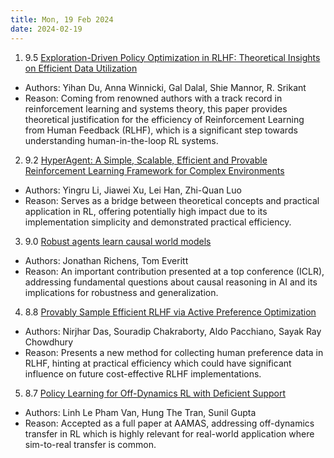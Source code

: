 ```yaml
---
title: Mon, 19 Feb 2024
date: 2024-02-19
---
```

1. 9.5 [Exploration-Driven Policy Optimization in RLHF: Theoretical Insights on Efficient Data Utilization](https://arxiv.org/abs/2402.10342)
* Authors: Yihan Du, Anna Winnicki, Gal Dalal, Shie Mannor, R. Srikant
* Reason: Coming from renowned authors with a track record in reinforcement learning and systems theory, this paper provides theoretical justification for the efficiency of Reinforcement Learning from Human Feedback (RLHF), which is a significant step towards understanding human-in-the-loop RL systems.

2. 9.2 [HyperAgent: A Simple, Scalable, Efficient and Provable Reinforcement Learning Framework for Complex Environments](https://arxiv.org/abs/2402.10228)
* Authors: Yingru Li, Jiawei Xu, Lei Han, Zhi-Quan Luo
* Reason: Serves as a bridge between theoretical concepts and practical application in RL, offering potentially high impact due to its implementation simplicity and demonstrated practical efficiency.

3. 9.0 [Robust agents learn causal world models](https://arxiv.org/abs/2402.10877)
* Authors: Jonathan Richens, Tom Everitt
* Reason: An important contribution presented at a top conference (ICLR), addressing fundamental questions about causal reasoning in AI and its implications for robustness and generalization.

4. 8.8 [Provably Sample Efficient RLHF via Active Preference Optimization](https://arxiv.org/abs/2402.10500)
* Authors: Nirjhar Das, Souradip Chakraborty, Aldo Pacchiano, Sayak Ray Chowdhury
* Reason: Presents a new method for collecting human preference data in RLHF, hinting at practical efficiency which could have significant influence on future cost-effective RLHF implementations.

5. 8.7 [Policy Learning for Off-Dynamics RL with Deficient Support](https://arxiv.org/abs/2402.10765)
* Authors: Linh Le Pham Van, Hung The Tran, Sunil Gupta
* Reason: Accepted as a full paper at AAMAS, addressing off-dynamics transfer in RL which is highly relevant for real-world application where sim-to-real transfer is common.

